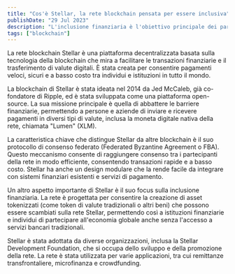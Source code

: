 ```yaml
---
title: "Cos'è Stellar, la rete blockchain pensata per essere inclusiva"
publishDate: "29 Jul 2023"
description: "L'inclusione finanziaria è l'obiettivo principale dei partecipanti alla rete blockchain Stellar."
tags: ["blockchain"]
---
```


La rete blockchain Stellar è una piattaforma decentralizzata basata sulla tecnologia della blockchain che mira a facilitare le transazioni finanziarie e il trasferimento di valute digitali. È stata creata per consentire pagamenti veloci, sicuri e a basso costo tra individui e istituzioni in tutto il mondo.

La blockchain di Stellar è stata ideata nel 2014 da Jed McCaleb, già co-fondatore di Ripple, ed è stata sviluppata come una piattaforma open-source. La sua missione principale è quella di abbattere le barriere finanziarie, permettendo a persone e aziende di inviare e ricevere pagamenti in diversi tipi di valute, inclusa la moneta digitale nativa della rete, chiamata "Lumen" (XLM).

La caratteristica chiave che distingue Stellar da altre blockchain è il suo protocollo di consenso federato (Federated Byzantine Agreement o FBA). Questo meccanismo consente di raggiungere consenso tra i partecipanti della rete in modo efficiente, consentendo transazioni rapide e a basso costo. Stellar ha anche un design modulare che la rende facile da integrare con sistemi finanziari esistenti e servizi di pagamento.

Un altro aspetto importante di Stellar è il suo focus sulla inclusione finanziaria. La rete è progettata per consentire la creazione di asset tokenizzati (come token di valute tradizionali o altri beni) che possono essere scambiati sulla rete Stellar, permettendo così a istituzioni finanziarie e individui di partecipare all'economia globale anche senza l'accesso a servizi bancari tradizionali.

Stellar è stata adottata da diverse organizzazioni, inclusa la Stellar Development Foundation, che si occupa dello sviluppo e della promozione della rete. La rete è stata utilizzata per varie applicazioni, tra cui remittanze transfrontaliere, microfinanza e crowdfunding.
